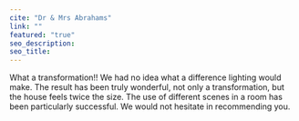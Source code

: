 ```yaml
---
cite: "Dr & Mrs Abrahams"
link: ""
featured: "true"
seo_description: 
seo_title: 
---
```


What a transformation!! We had no idea what a difference lighting would make. The result has been truly wonderful, not only a transformation, but the house feels twice the size. The use of different scenes in a room has been particularly successful. We would not hesitate in recommending you.